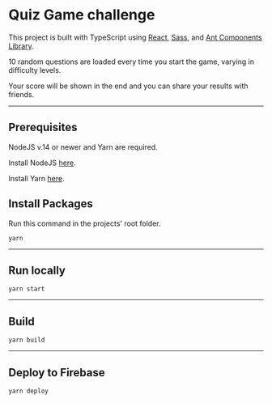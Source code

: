 # Quiz Game challenge

This project is built with TypeScript using [React](https://github.com/facebook/react/), [Sass](https://sass-lang.com/), and [Ant Components Library](https://ant.design/components/overview/).

10 random questions are loaded every time you start the game, varying in difficulty levels.

Your score will be shown in the end and you can share your results with  friends.

---

## Prerequisites

NodeJS v.14 or newer and Yarn are required.  
  
Install NodeJS [here](https://nodejs.dev/).  
  
Install Yarn [here](https://classic.yarnpkg.com/en/docs/install/#mac-stable).  


## Install Packages

Run this command in the projects' root folder.  
```
yarn
```

---

## Run locally

```
yarn start
```

---

## Build

```
yarn build
```

---

## Deploy to Firebase

```
yarn deploy
```
